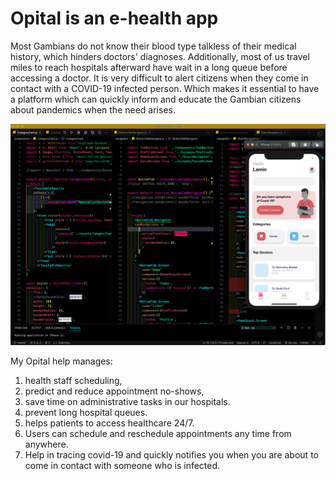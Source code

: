 # Opital is an e-health app 

Most Gambians do not know their blood type talkless of their medical history, which hinders doctors' diagnoses. Additionally, most of us travel miles to reach hospitals afterward have wait in a long queue before accessing a doctor.
It is very difficult to alert citizens when they come in contact with a COVID-19 infected person. Which makes it essential to have a platform which can quickly inform and educate the Gambian citizens about pandemics when the need arises.

![alt text](https://github.com/kemojal/OpitalApp/blob/master/misc/Screen%20Shot%202020-05-12%20at%202.28.55%20PM.png)


My Opital help manages:
1. health staff scheduling, 
2. predict and reduce appointment no-shows, 
3. save time on administrative tasks in our hospitals.
4. prevent long hospital queues.
5. helps patients to access healthcare 24/7. 
6. Users can schedule and reschedule appointments any time from anywhere.
7. Help in tracing covid-19 and quickly notifies you when you are about to come in contact with someone who is infected.
